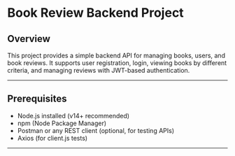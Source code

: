 # Book Review Backend Project

## Overview

This project provides a simple backend API for managing books, users, and book reviews. It supports user registration, login, viewing books by different criteria, and managing reviews with JWT-based authentication.

---

## Prerequisites

- Node.js installed (v14+ recommended)
- npm (Node Package Manager)
- Postman or any REST client (optional, for testing APIs)
- Axios (for client.js tests)

---
